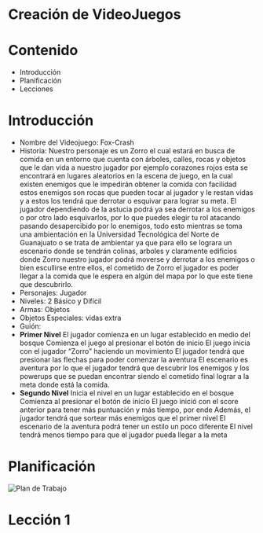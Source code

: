 # Creación de VideoJuegos

# Contenido
* Introducción
* Planificación
* Lecciones

# Introducción
- Nombre del Videojuego: Fox-Crash
- Historia: Nuestro personaje es un Zorro el cual estará en busca de comida en un entorno que cuenta
con árboles, calles, rocas y objetos que le dan vida a nuestro jugador por ejemplo corazones rojos esta
se encontrará en lugares aleatorios en la escena de juego, en la cual existen enemigos que le impedirán
obtener la comida con facilidad estos enemigos son rocas que pueden tocar al jugador y le restan vidas
y a estos los tendrá que derrotar o esquivar para lograr su meta.
El jugador dependiendo de la astucia podrá ya sea derrotar a los enemigos o por otro lado esquivarlos,
por lo que puedes elegir tu rol atacando pasando desapercibido por lo enemigos, todo esto mientras se
toma una ambientación en la Universidad Tecnológica del Norte de Guanajuato o se trata de ambientar
ya que para ello se lograra un escenario donde se tendrán colinas, arboles y claramente edificios donde
Zorro nuestro jugador podrá moverse y derrotar a los enemigos o bien escullirse entre ellos, el cometido
de Zorro el jugador es poder llegar a la comida que le espera en algún del mapa por lo que este tiene
que descubrirlo.
- Personajes: Jugador
- Niveles: 2 Básico y Difícil
- Armas: Objetos
- Objetos Especiales: vidas extra
- Guión:
-   **Primer Nivel**
El jugador comienza en un lugar establecido en medio del bosque
Comienza el juego al presionar el botón de inicio
El juego inicia con el jugador “Zorro” haciendo un movimiento
El jugador tendrá que presionar las flechas para poder comenzar la aventura
El escenario es aventura por lo que el jugador tendrá que descubrir los enemigos y los powerups que se
puedan encontrar siendo el cometido final lograr a la meta donde está la comida.
-    **Segundo Nivel**
Inicia el nivel en un lugar establecido en el bosque
Comienza al presionar el botón de inicio
El juego inició con el score anterior para tener más puntuación y más tiempo, por ende
Además, el jugador tendrá que sortear más enemigos que el primer nivel
El escenario de la aventura podrá tener un estilo un poco diferente
El nivel tendrá menos tiempo para que el jugador pueda llegar a la meta
# Planificación
![Plan de Trabajo](https://www.canva.com/design/DAFu7rthFQE/L6LKAxs3i4WTJiy7mXM42w/view?utm_content=DAFu7rthFQE&utm_campaign=designshare&utm_medium=link&utm_source=editor)
# Lección 1
